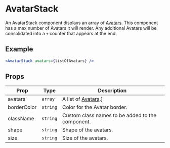 # AvatarStack

An AvatarStack component displays an array of [Avatars](../Avatar). This component has a max number of Avatars it will render. Any additional Avatars will be consolidated into a `+` counter that appears at the end.

## Example

```jsx
<AvatarStack avatars={listOfAvatars} />
```

## Props

| Prop | Type | Description |
| --- | --- | --- |
| avatars | `array` | A list of [Avatars](../Avatar).]
| borderColor | `string` | Color for the Avatar border. |
| className | `string` | Custom class names to be added to the component. |
| shape | `string` | Shape of the avatars. |
| size | `string` | Size of the avatars. |
